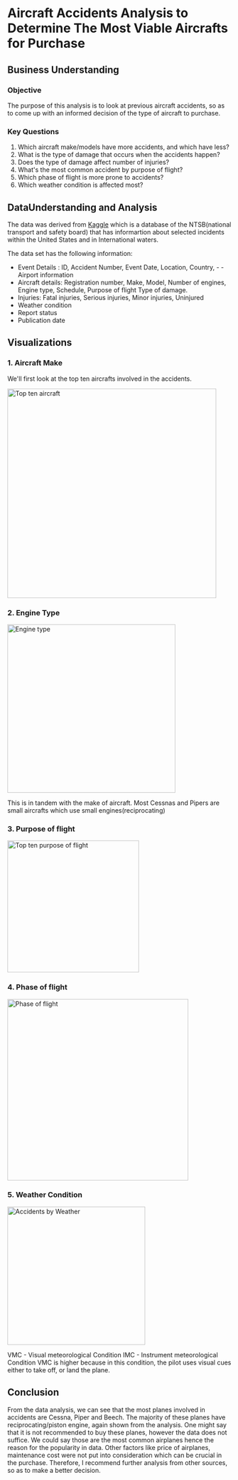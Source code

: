 # Aircraft Accidents Analysis to Determine The Most Viable Aircrafts for Purchase
## Business Understanding

### Objective
The purpose of this analysis is to look at previous aircraft accidents, so as to come up with an informed decision of the type of aircraft to purchase.

### Key Questions
1. Which aircraft make/models have more accidents, and which have less?
2. What is the type of damage that occurs when the accidents happen?
3. Does the type of damage affect number of injuries?
4. What's the most common accident by purpose of flight?
5. Which phase of flight is more prone to accidents?
6. Which weather condition is affected most?

## DataUnderstanding and Analysis
The data was derived from [Kaggle](https://www.kaggle.com/datasets/khsamaha/aviation-accident-database-synopses) which is a database of the NTSB(national transport and safety board) that has informartion about selected incidents within the United States and in International waters.

The data set has the following information:
- Event Details : ID, Accident Number, Event Date, Location, Country, - - Airport information
- Aircraft details: Registration number, Make, Model, Number of engines, Engine type, Schedule, Purpose of flight Type of damage.
- Injuries: Fatal injuries, Serious injuries, Minor injuries, Uninjured
- Weather condition
- Report status
- Publication date

## Visualizations
### 1. Aircraft Make
We'll first look at the top ten aircrafts involved in the accidents.

<img width="470" alt="Top ten aircraft" src="https://github.com/user-attachments/assets/05df61ab-60ca-41c6-ba0e-e7d291441486">

### 2. Engine Type
<img width="378" alt="Engine type" src="https://github.com/user-attachments/assets/6f1defb4-22f3-4b35-b94b-a2c1968f48d0">

This is in tandem with the make of aircraft. Most Cessnas and Pipers are small aircrafts which use small engines(reciprocating)

### 3. Purpose of flight

<img width="296" alt="Top ten purpose of flight" src="https://github.com/user-attachments/assets/0e7ce742-f621-4863-a0fb-cf74a724679e">


### 4. Phase of flight

<img width="407" alt="Phase of flight" src="https://github.com/user-attachments/assets/6a54e382-e9da-4444-8e39-e3b96a9c316a">


### 5. Weather Condition

<img width="310" alt="Accidents by Weather" src="https://github.com/user-attachments/assets/223c8d1a-f693-4be4-bffc-c3c5416cc511">

VMC - Visual meteorological Condition
IMC - Instrument meteorological Condition 
VMC is higher because in this condition, the pilot uses visual cues either to take off, or land the plane. 

## Conclusion
From the data analysis, we can see that the most planes involved in accidents are Cessna, Piper and Beech. The majority of these planes have reciprocating/piston engine, again shown from the analysis. One might say that it is not recommended to buy these planes, however the data does not suffice. We could say those are the most common airplanes hence the reason for the popularity in data. Other factors like price of airplanes, maintenance cost were not put into consideration which can be crucial in the purchase. Therefore, I recommend further analysis from other sources, so as to make a better decision.
